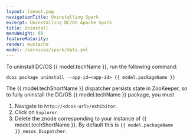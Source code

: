 ```yaml
---
layout: layout.pug
navigationTitle: Uninstalling Spark
excerpt: Uninstalling DC/OS Apache Spark
title: Uninstall
menuWeight: 60
featureMaturity:
render: mustache
model: /services/spark/data.yml
---
```

To  uninstall DC/OS {{ model.techName }}, run the following command:


    dcos package uninstall --app-id=<app-id> {{ model.packageName }}

The {{ model.techShortName }} dispatcher persists state in ZooKeeper, so to fully uninstall the DC/OS {{ model.techName }} package, you must 
1. Navigate to `http://<dcos-url>/exhibitor`. 
1. Click on `Explorer`. 
1. Delete the znode corresponding to your instance of {{ model.techShortName }}. By default this is   `{{ model.packageName }}_mesos_Dispatcher`.
